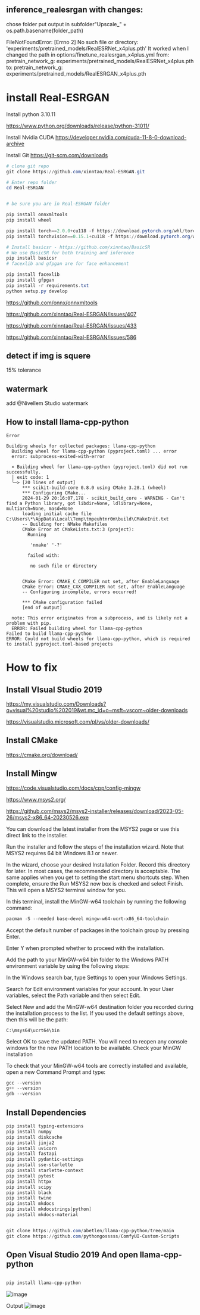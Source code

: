 ## inference_realesrgan with changes:
chose folder
put output in subfolder"Upscale_" + os.path.basename(folder_path)

FileNotFoundError: [Errno 2] No such file or directory: 'experiments/pretrained_models/RealESRNet_x4plus.pth' 
It worked when I changed the path in  options/finetune_realesrgan_x4plus.yml
from:
pretrain_network_g: experiments/pretrained_models/RealESRNet_x4plus.pth
to:
pretrain_network_g: experiments/pretrained_models/RealESRGAN_x4plus.pth

# install Real-ESRGAN

Install python 3.10.11

https://www.python.org/downloads/release/python-31011/

Install Nvidia CUDA
https://developer.nvidia.com/cuda-11-8-0-download-archive

Install Git
https://git-scm.com/downloads

```powershell
# clone git repo
git clone https://github.com/xinntao/Real-ESRGAN.git

# Enter repo folder
cd Real-ESRGAN

```


```powershell

# be sure you are in Real-ESRGAN folder

pip install onnxmltools
pip install wheel

pip install torch==2.0.0+cu118 -f https://download.pytorch.org/whl/torch_stable.html
pip install torchvision==0.15.1+cu118 -f https://download.pytorch.org/whl/torch_stable.html

# Install basicsr - https://github.com/xinntao/BasicSR
# We use BasicSR for both training and inference
pip install basicsr
# facexlib and gfpgan are for face enhancement

pip install facexlib
pip install gfpgan
pip install -r requirements.txt
python setup.py develop
```

https://github.com/onnx/onnxmltools

https://github.com/xinntao/Real-ESRGAN/issues/407

https://github.com/xinntao/Real-ESRGAN/issues/433

https://github.com/xinntao/Real-ESRGAN/issues/586
## detect if img is squere
15% tolerance

## watermark
add @Nivellem Studio watermark

## How to install llama-cpp-python

``` Error log
Error

Building wheels for collected packages: llama-cpp-python
  Building wheel for llama-cpp-python (pyproject.toml) ... error
  error: subprocess-exited-with-error

  × Building wheel for llama-cpp-python (pyproject.toml) did not run successfully.
  │ exit code: 1
  ╰─> [20 lines of output]
      *** scikit-build-core 0.8.0 using CMake 3.28.1 (wheel)
      *** Configuring CMake...
      2024-01-29 20:16:07,178 - scikit_build_core - WARNING - Can't find a Python library, got libdir=None, ldlibrary=None, multiarch=None, masd=None
      loading initial cache file C:\Users\*\AppData\Local\Temp\tmpeuhtnr0m\build\CMakeInit.txt
      -- Building for: NMake Makefiles
      CMake Error at CMakeLists.txt:3 (project):
        Running

         'nmake' '-?'

        failed with:

         no such file or directory


      CMake Error: CMAKE_C_COMPILER not set, after EnableLanguage
      CMake Error: CMAKE_CXX_COMPILER not set, after EnableLanguage
      -- Configuring incomplete, errors occurred!

      *** CMake configuration failed
      [end of output]

  note: This error originates from a subprocess, and is likely not a problem with pip.
  ERROR: Failed building wheel for llama-cpp-python
Failed to build llama-cpp-python
ERROR: Could not build wheels for llama-cpp-python, which is required to install pyproject.toml-based projects
```


# How to fix


## Install VIsual Studio 2019


https://my.visualstudio.com/Downloads?q=visual%20studio%202019&wt.mc_id=o~msft~vscom~older-downloads


https://visualstudio.microsoft.com/pl/vs/older-downloads/

## Install CMake 

https://cmake.org/download/

## Install Mingw

https://code.visualstudio.com/docs/cpp/config-mingw

https://www.msys2.org/

https://github.com/msys2/msys2-installer/releases/download/2023-05-26/msys2-x86_64-20230526.exe

You can download the latest installer from the MSYS2 page or use this direct link to the installer.

Run the installer and follow the steps of the installation wizard. Note that MSYS2 requires 64 bit Windows 8.1 or newer.

In the wizard, choose your desired Installation Folder. Record this directory for later. In most cases, the recommended directory is acceptable. The same applies when you get to setting the start menu shortcuts step. When complete, ensure the Run MSYS2 now box is checked and select Finish. This will open a MSYS2 terminal window for you.

In this terminal, install the MinGW-w64 toolchain by running the following command:

```powershell
pacman -S --needed base-devel mingw-w64-ucrt-x86_64-toolchain

```

Accept the default number of packages in the toolchain group by pressing Enter.

Enter Y when prompted whether to proceed with the installation.

Add the path to your MinGW-w64 bin folder to the Windows PATH environment variable by using the following steps:

In the Windows search bar, type Settings to open your Windows Settings.

Search for Edit environment variables for your account.
In your User variables, select the Path variable and then select Edit.

Select New and add the MinGW-w64 destination folder you recorded during the installation process to the list. If you used the default settings above, then this will be the path: 

``` add to Path
C:\msys64\ucrt64\bin
```

Select OK to save the updated PATH. You will need to reopen any console windows for the new PATH location to be available.
Check your MinGW installation

To check that your MinGW-w64 tools are correctly installed and available, open a new Command Prompt and type:

```powershell
gcc --version
g++ --version
gdb --version

```

## Install Dependencies

```powershell
pip install typing-extensions
pip install numpy
pip install diskcache
pip install jinja2
pip install uvicorn
pip install fastapi
pip install pydantic-settings
pip install sse-starlette
pip install starlette-context
pip install pytest
pip install httpx
pip install scipy
pip install black
pip install twine
pip install mkdocs
pip install mkdocstrings[python]
pip install mkdocs-material

```


```powershell

git clone https://github.com/abetlen/llama-cpp-python/tree/main
git clone https://github.com/pythongosssss/ComfyUI-Custom-Scripts
```

## Open Visual Studio 2019 And open llama-cpp-python

```powershell

pip install llama-cpp-python

```

![image](https://github.com/Nivellem/Python_imgProcessing_tools/assets/84031994/1cf6c4a9-43c8-4b89-abf0-57b2575e1721)

Output 
![image](https://github.com/Nivellem/Python_imgProcessing_tools/assets/84031994/aa5638ca-256b-4ec4-9e66-9a63eef9b81e)






